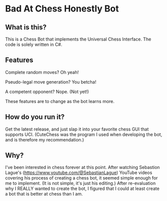 # Bad At Chess Honestly Bot

## What is this? 
This is a Chess Bot that implements the Universal Chess Interface. The code is solely written in C#.

## Features
Complete random moves? Oh yeah!

Pseudo-legal move generation? You betcha!

A competent opponent? Nope. (Not yet!)

These features are to change as the bot learns more.

## How do you run it?
Get the latest release, and just slap it into your favorite chess GUI that supports UCI. (CuteChess was the program I used
when developing the bot, and is therefore my recommendation.)

## Why?
I've been interested in chess forever at this point. After watching Sebastion Lague's (https://www.youtube.com/@SebastianLague) 
YouTube videos covering his process of creating a chess bot, it seemed simple enough for me to implement. (It is not simple, 
it's just his editing.) After re-evaluation why I REALLY wanted to create the bot, I figured that I could at least create a bot
that is better at chess than I am.
